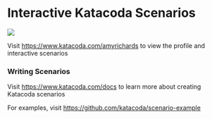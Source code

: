 # Interactive Katacoda Scenarios

[![](http://shields.katacoda.com/katacoda/amyrichards/count.svg)](https://www.katacoda.com/amyrichards "Get your profile on Katacoda.com")

Visit https://www.katacoda.com/amyrichards to view the profile and interactive scenarios

### Writing Scenarios
Visit https://www.katacoda.com/docs to learn more about creating Katacoda scenarios

For examples, visit https://github.com/katacoda/scenario-example
